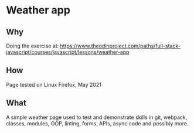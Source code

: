 # Weather app

## Why

Doing the exercise at: https://www.theodinproject.com/paths/full-stack-javascript/courses/javascript/lessons/weather-app

## How

Page tested on Linux Firefox, May 2021

## What

A simple weather page used to test and demonstrate skills in git, webpack, classes, modules, OOP, linting, forms, APIs, async code and possibly more.